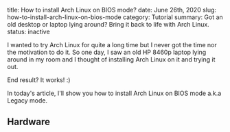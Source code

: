 title: How to install Arch Linux on BIOS mode?
date: June 26th, 2020
slug: how-to-install-arch-linux-on-bios-mode
category: Tutorial
summary: Got an old desktop or laptop lying around? Bring it back to life with Arch Linux.
status: inactive

I wanted to try Arch Linux for quite a long time but I never got the time nor the motivation to do it. So one day, I saw an old HP 8460p laptop lying around in my room and I thought of installing Arch Linux on it and trying it out.

End result? It works! :)

In today's article, I'll show you how to install Arch Linux on BIOS mode a.k.a Legacy mode.

## Hardware

